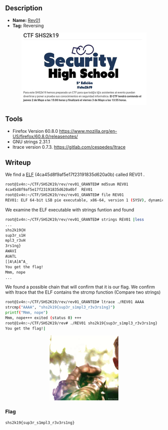 ## Description
* **Name:** [Rev01](http://ctf.securityhighschool.es/challenges?category=reversing)
* **Tag:** Reversing
<p align="center">
<img src="shs2k19ctf.png"/>
</p>

## Tools
* Firefox Version 60.8.0 https://www.mozilla.org/en-US/firefox/60.8.0/releasenotes/
* GNU strings 2.31.1
* ltrace version 0.7.3. https://gitlab.com/cespedes/ltrace

## Writeup
We find a [ELF](https://en.wikipedia.org/wiki/Executable_and_Linkable_Format) (4ca45d8f9af5e17f23191835d620a0b) called REV01 .
```bash
root@1v4n:~/CTF/SHS2K19/rev/rev01_GRANTED# md5sum REV01
4ca45d8f9af5e17f23191835d620a0bf  REV01
root@1v4n:~/CTF/SHS2K19/rev/rev01_GRANTED# file REV01
REV01: ELF 64-bit LSB pie executable, x86-64, version 1 (SYSV), dynamically linked, interpreter /lib64/ld-linux-x86-64.so.2, for GNU/Linux 3.2.0, BuildID[sha1]=3690cec8c683e86dd4dc7cf52176d0ff59e86e87, not stripped
```
We examine the ELF executable with strings funtion and found
```bash
root@1v4n:~/CTF/SHS2K19/rev/rev01_GRANTED# strings REV01 |less
...
shs2k19{H
sup3r_s1H
mpl3_r3vH
3rs1ng}
AWAVI
AUATL
[]A\A]A^A_
You get the flag!
Mmm, nope
...
```
We found a possible chain that will confirm that it is our flag. We confirm with ltrace that the ELF contains the strcmp function (Compare two strings)
```bash
root@1v4n:~/CTF/SHS2K19/rev/rev01_GRANTED# ltrace ./REV01 AAAA
strcmp("AAAA", "shs2k19{sup3r_s1mpl3_r3v3rs1ng}")                                    = -50
printf("Mmm, nope")                                                                  = 9
Mmm, nope+++ exited (status 0) +++
root@1v4n:~/CTF/SHS2K19/rev# ./REV01 shs2k19{sup3r_s1mpl3_r3v3rs1ng}
You get the flag!|
```

<p align="center">
<img src="shs2k19_rev01.gif"/>
</p>

### Flag
`shs2k19{sup3r_s1mpl3_r3v3rs1ng}`
